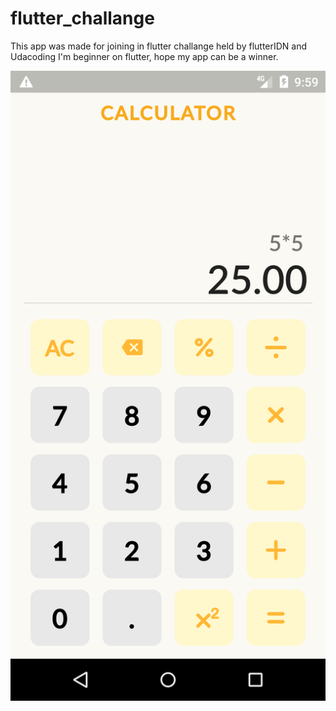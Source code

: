 # flutter_challange
  
This app was made for joining in flutter challange held by flutterIDN and Udacoding
I'm beginner on flutter, hope my app can be a winner.

![alt text](https://github.com/ahmadnurrizal/flutter-challenge/blob/master/output1.png?raw=true)

